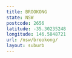 ```yaml
---
title: BROOKONG
state: NSW
postcode: 2656
latitude: -35.30235248
longitude: 146.5848721
url: /nsw/brookong/
layout: suburb
---
```

